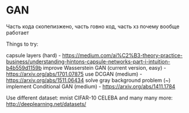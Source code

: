 # GAN
Часть кода скопепизжено, часть говно код, часть хз почему вообще работает

Things to try:

capsule layers (hard) - https://medium.com/ai%C2%B3-theory-practice-business/understanding-hintons-capsule-networks-part-i-intuition-b4b559d1159b
improve Wasserstein GAN (current version, easy) - https://arxiv.org/abs/1701.07875
use DCGAN (medium) - https://arxiv.org/abs/1511.06434
solve gray background problem (~)
implement Conditional GAN (medium) - https://arxiv.org/abs/1411.1784

Use different dataset:
mnist
CIFAR-10
CELEBA
and many many more: http://deeplearning.net/datasets/
